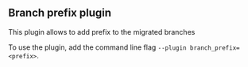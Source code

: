 ## Branch prefix plugin

This plugin allows to add prefix to the migrated branches


To use the plugin, add the command line flag `--plugin branch_prefix=<prefix>`.
